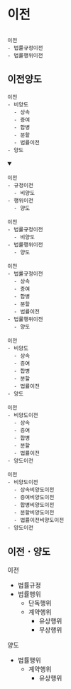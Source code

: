 # 이전


##
```
이전
- 법률규정이전
- 법률행위이전
```


## 이전양도
```
이전
- 비양도
  - 상속
  - 증여
  - 합병
  - 분할
  - 법률이전
- 양도
```
<details open>
    <summary></summary>


```
이전
- 규정이전
  - 비양도
- 행위이전
  - 양도
```
```
이전
- 법률규정이전
  - 비양도
- 법률행위이전
  - 양도
```
```
이전
- 법률규정이전
  - 상속
  - 증여
  - 합병
  - 분할
  - 법률이전
- 법률행위이전
  - 양도
```
```
이전
- 비양도
  - 상속
  - 증여
  - 합병
  - 분할
  - 법률이전
- 양도
```
```
이전
- 비양도이전
  - 상속
  - 증여
  - 합병
  - 분할
  - 법률이전
- 양도이전
```
```
이전
- 비양도이전
  - 상속비양도이전
  - 증여비양도이전
  - 합병비양도이전
  - 분할비양도이전
  - 법률이전비양도이전
- 양도이전
```
</details>






## 이전ㆍ양도
이전
- 법률규정
- 법률행위
  - 단독행위
  - 계약행위
    - 유상행위
    - 무상행위

양도
- 법률행위
  - 계약행위
    - 유상행위
